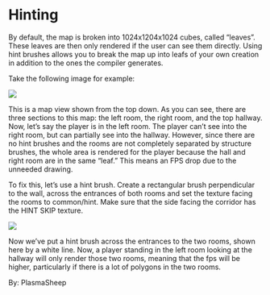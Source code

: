 Hinting
=======

By default, the map is broken into 1024x1204x1024 cubes, called “leaves”. These leaves are then only rendered if the user can see them directly. Using hint brushes allows you to break the map up into leafs of your own creation in addition to the ones the compiler generates.

Take the following image for example:

![](http://developer.valvesoftware.com/w/images/c/c8/Hint_example1.jpg)

This is a map view shown from the top down. As you can see, there are three sections to this map: the left room, the right room, and the top hallway. Now, let’s say the player is in the left room. The player can’t see into the right room, but can partially see into the hallway. However, since there are no hint brushes and the rooms are not completely separated by structure brushes, the whole area is rendered for the player because the hall and right room are in the same “leaf.” This means an FPS drop due to the unneeded drawing.

To fix this, let’s use a hint brush. Create a rectangular brush perpendicular to the wall, across the entrances of both rooms and set the texture facing the rooms to common/hint. Make sure that the side facing the corridor has the HINT SKIP texture.

![](http://developer.valvesoftware.com/w/images/7/70/Hint_example3.jpg)

Now we’ve put a hint brush across the entrances to the two rooms, shown here by a white line. Now, a player standing in the left room looking at the hallway will only render those two rooms, meaning that the fps will be higher, particularly if there is a lot of polygons in the two rooms.

By: PlasmaSheep
